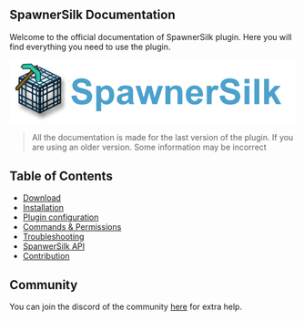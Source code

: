 ## SpawnerSilk Documentation

Welcome to the official documentation of SpawnerSilk plugin. Here you will find everything you need to use the plugin.

<div  align="center">
    <img src="https://github.com/apavarino/SpawnerSilk/blob/main/spawnersilk-logo.png?raw=true" alt="Deadchest" width="800" /><br>
</div>

> All the documentation is made for the last version of the plugin. If you are using an older version. Some information may be incorrect

## Table of Contents

- [Download](https://apavarino.github.io/Deadchest/download)
- [Installation](https://apavarino.github.io/Deadchest/installation)
- [Plugin configuration](https://apavarino.github.io/Deadchest/configuration)
- [Commands & Permissions](https://apavarino.github.io/Deadchest/commands-and-perms)
- [Troubleshooting](https://apavarino.github.io/Deadchest/troubleshooting)
- [SpanwerSilk API](https://apavarino.github.io/Deadchest/api)
- [Contribution](https://apavarino.github.io/Deadchest/contribution)

## Community

You can join the discord of the community [here](https://discord.com/invite/jCsvJxS) for extra help.




